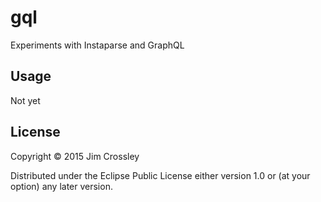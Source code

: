 # gql

Experiments with Instaparse and GraphQL

## Usage

Not yet

## License

Copyright © 2015 Jim Crossley

Distributed under the Eclipse Public License either version 1.0 or (at
your option) any later version.
